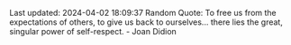 Last updated: 2024-04-02 18:09:37
Random Quote: To free us from the expectations of others, to give us back to ourselves... there lies the great, singular power of self-respect. - Joan Didion